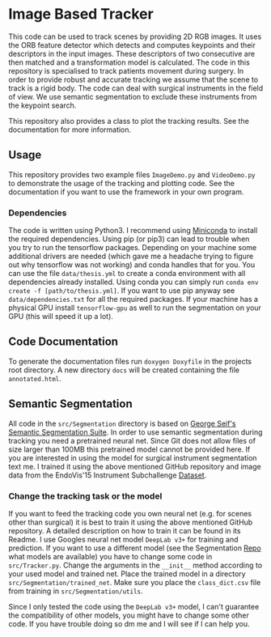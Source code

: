 # Image Based Tracker

This code can be used to track scenes by providing 2D RGB images. It uses the ORB feature detector which detects and computes keypoints and their descriptors in the input images. These descriptors of two consecutive are then matched and a transformation model is calculated.
The code in this repository is specialised to track patients movement during surgery. In order to provide robust and accurate tracking we assume that the scene to track is a rigid body.
The code can deal with surgical instruments in the field of view. We use semantic segmentation to exclude these instruments from the keypoint search.

This repository also provides a class to plot the tracking results. See the documentation for more information.

## Usage
This repository provides two example files `ImageDemo.py` and `VideoDemo.py` to demonstrate the usage of the tracking and plotting code.
See the documentation if you want to use the framework in your own program.

### Dependencies
The code is written using Python3.
I recommend using [Miniconda](https://docs.conda.io/en/latest/miniconda.html) to install the required dependencies. Using pip (or pip3) can lead to trouble when you try to run the tensorflow packages. Depending on your machine some additional drivers are needed (which gave me a headache trying to figure out why tensorflow was not working) and conda handles that for you.
You can use the file `data/thesis.yml` to create a conda environment with all dependencies already installed.
Using conda you can simply run `conda env create -f [path/to/thesis.yml]`.
If you want to use pip anyway see `data/dependencies.txt` for all the required packages.
If your machine has a physical GPU install `tensorflow-gpu` as well to run the segmentation on your GPU (this will speed it up a lot).


## Code Documentation

To generate the documentation files run `doxygen Doxyfile` in the projects root directory. A new directory `docs` will be created containing the file `annotated.html`.

## Semantic Segmentation
All code in the `src/Segmentation` directory is based on [George Seif's Semantic Segmentation Suite](https://github.com/GeorgeSeif/Semantic-Segmentation-Suite).
In order to use semantic segmentation during tracking you need a pretrained neural net. Since Git does not allow files of size larger than 100MB this pretrained model cannot be provided here. If you are interested in using the model for surgical instrument segmentation text me. I trained it using the above mentioned GitHub repository and image data from the EndoVis'15 Instrument Subchallenge  [Dataset](http://opencas.webarchiv.kit.edu/?q=node/30).  

### Change the tracking task or the model
If you want to feed the tracking code you own neural net (e.g. for scenes other than surgical) it is best to train it using the above mentioned GitHub repository. A detailed description on how to train it can be found in its Readme.
I use Googles neural net model `DeepLab v3+` for training and prediction. If you want to use a different model (see the Segmentation [Repo](https://github.com/GeorgeSeif/Semantic-Segmentation-Suite) what models are available) you have to change some code in `src/Tracker.py`. Change the arguments in the `__init__` method according to your used model and trained net.
Place the trained model in a directory `src/Segmentation/trained_net`. Make sure you place the `class_dict.csv` file from training in `src/Segmentation/utils`.

Since I only tested the code using the `DeepLab v3+` model, I can't guarantee the compatibility of other models, you might have to change some other code. If you have trouble doing so dm me and I will see if I can help you.
